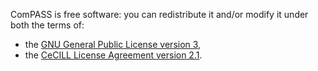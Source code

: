 ComPASS is free software: you can redistribute it and/or modify it under both the terms of: 
* the [GNU General Public License version 3](https://www.gnu.org/licenses/gpl.html),
* the [CeCILL License Agreement version 2.1](http://www.cecill.info/licences/Licence_CeCILL_V2.1-en.html).
